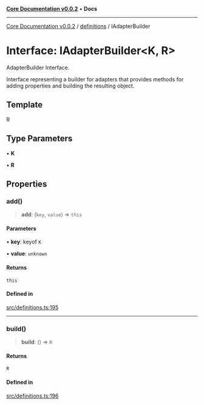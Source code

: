 [**Core Documentation v0.0.2**](../../README.md) • **Docs**

***

[Core Documentation v0.0.2](../../modules.md) / [definitions](../README.md) / IAdapterBuilder

# Interface: IAdapterBuilder\<K, R\>

AdapterBuilder Interface.

Interface representing a builder for adapters that provides methods for adding properties and building the resulting object.

## Template

R

## Type Parameters

• **K**

• **R**

## Properties

### add()

> **add**: (`key`, `value`) => `this`

#### Parameters

• **key**: keyof `K`

• **value**: `unknown`

#### Returns

`this`

#### Defined in

[src/definitions.ts:195](https://github.com/stonemjs/core/blob/dd7eaec566465ef84c36b87b824f8ea9ab76e8fa/src/definitions.ts#L195)

***

### build()

> **build**: () => `R`

#### Returns

`R`

#### Defined in

[src/definitions.ts:196](https://github.com/stonemjs/core/blob/dd7eaec566465ef84c36b87b824f8ea9ab76e8fa/src/definitions.ts#L196)
